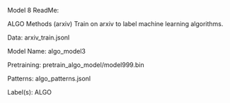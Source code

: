 Model 8 ReadMe:

ALGO Methods (arxiv)
Train on arxiv to label machine learning algorithms.

Data: arxiv_train.jsonl

Model Name: algo_model3

Pretraining: pretrain_algo_model/model999.bin

Patterns: algo_patterns.jsonl

Label(s): ALGO 